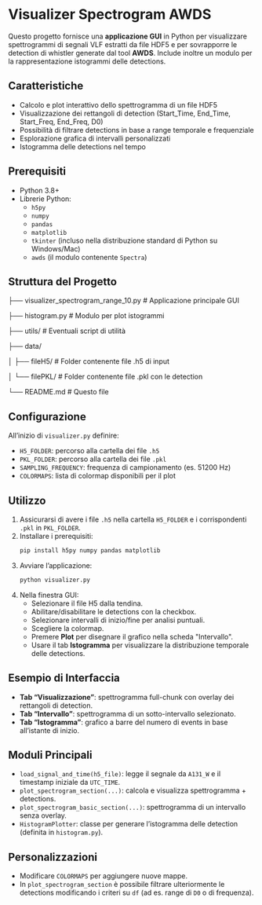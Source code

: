 # Visualizer Spectrogram AWDS

Questo progetto fornisce una **applicazione GUI** in Python per visualizzare spettrogrammi di segnali VLF estratti da file HDF5 e per sovrapporre le detection di whistler generate dal tool **AWDS**. Include inoltre un modulo per la rappresentazione istogrammi delle detections.

## Caratteristiche

- Calcolo e plot interattivo dello spettrogramma di un file HDF5
- Visualizzazione dei rettangoli di detection (Start_Time, End_Time, Start_Freq, End_Freq, D0)
- Possibilità di filtrare detections in base a range temporale e frequenziale
- Esplorazione grafica di intervalli personalizzati
- Istogramma delle detections nel tempo

## Prerequisiti

- Python 3.8+
- Librerie Python:
  - `h5py`
  - `numpy`
  - `pandas`
  - `matplotlib`
  - `tkinter` (incluso nella distribuzione standard di Python su Windows/Mac)
  - `awds` (il modulo contenente `Spectra`)

## Struttura del Progetto
├── visualizer_spectrogram_range_10.py  # Applicazione principale GUI

├── histogram.py                        # Modulo per plot istogrammi

├── utils/                              # Eventuali script di utilità

├── data/

│   ├── fileH5/     # Folder contenente file .h5 di input

│   └── filePKL/    # Folder contenente file .pkl con le detection

└── README.md                           # Questo file


## Configurazione

All’inizio di `visualizer.py` definire:

- `H5_FOLDER`: percorso alla cartella dei file `.h5`
- `PKL_FOLDER`: percorso alla cartella dei file `.pkl`
- `SAMPLING_FREQUENCY`: frequenza di campionamento (es. 51200 Hz)
- `COLORMAPS`: lista di colormap disponibili per il plot

## Utilizzo

1. Assicurarsi di avere i file `.h5` nella cartella `H5_FOLDER` e i corrispondenti `.pkl` in `PKL_FOLDER`.
2. Installare i prerequisiti:
   ```bash
   pip install h5py numpy pandas matplotlib

3. Avviare l’applicazione:
   ```bash
   python visualizer.py

4. Nella finestra GUI:
   - Selezionare il file H5 dalla tendina.
   - Abilitare/disabilitare le detections con la checkbox.
   - Selezionare intervalli di inizio/fine per analisi puntuali.
   - Scegliere la colormap.
   - Premere **Plot** per disegnare il grafico nella scheda "Intervallo".
   - Usare il tab **Istogramma** per visualizzare la distribuzione temporale delle detections.

## Esempio di Interfaccia

- **Tab “Visualizzazione”**: spettrogramma full-chunk con overlay dei rettangoli di detection.
- **Tab “Intervallo”**: spettrogramma di un sotto-intervallo selezionato.
- **Tab “Istogramma”**: grafico a barre del numero di events in base all’istante di inizio.

## Moduli Principali

- `load_signal_and_time(h5_file)`: legge il segnale da `A131_W` e il timestamp iniziale da `UTC_TIME`.
- `plot_spectrogram_section(...)`: calcola e visualizza spettrogramma + detections.
- `plot_spectrogram_basic_section(...)`: spettrogramma di un intervallo senza overlay.
- `HistogramPlotter`: classe per generare l’istogramma delle detection (definita in `histogram.py`).

## Personalizzazioni

- Modificare `COLORMAPS` per aggiungere nuove mappe.
- In `plot_spectrogram_section` è possibile filtrare ulteriormente le detections modificando i criteri su `df` (ad es. range di `D0` o di frequenza).


